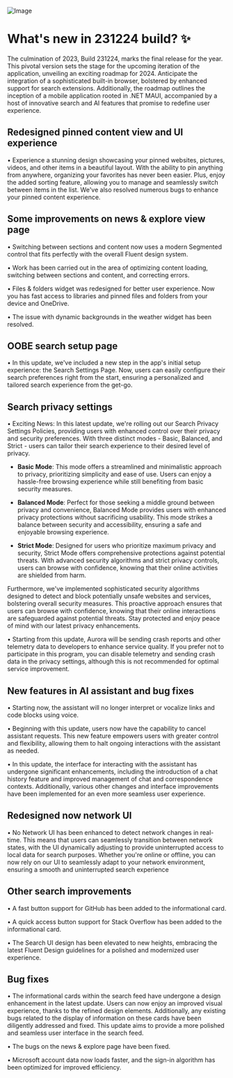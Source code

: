 ![Image](https://dmitryborodiy.github.io/Aurora/Web/updates/assets/post-update231224.png)

# What's new in 231224 build? ✨

The culmination of 2023, Build 231224, marks the final release for the year. This pivotal version sets the stage for the upcoming iteration of the application, unveiling an exciting roadmap for 2024. Anticipate the integration of a sophisticated built-in browser, bolstered by enhanced support for search extensions. Additionally, the roadmap outlines the inception of a mobile application rooted in .NET MAUI, accompanied by a host of innovative search and AI features that promise to redefine user experience.

## Redesigned pinned content view and UI experience

• Experience a stunning design showcasing your pinned websites, pictures, videos, and other items in a beautiful layout. With the ability to pin anything from anywhere, organizing your favorites has never been easier. Plus, enjoy the added sorting feature, allowing you to manage and seamlessly switch between items in the list. We've also resolved numerous bugs to enhance your pinned content experience.

## Some improvements on news & explore view page

• Switching between sections and content now uses a modern Segmented control that fits perfectly with the overall Fluent design system.

• Work has been carried out in the area of optimizing content loading, switching between sections and content, and correcting errors.

• Files & folders widget was redesigned for better user experience. Now you has fast access to libraries and pinned files and folders from your device and OneDrive.

• The issue with dynamic backgrounds in the weather widget has been resolved.

## OOBE search setup page

• In this update, we've included a new step in the app's initial setup experience: the Search Settings Page. Now, users can easily configure their search preferences right from the start, ensuring a personalized and tailored search experience from the get-go.

## Search privacy settings

• Exciting News: In this latest update, we're rolling out our Search Privacy Settings Policies, providing users with enhanced control over their privacy and security preferences. With three distinct modes - Basic, Balanced, and Strict - users can tailor their search experience to their desired level of privacy.

- <b>Basic Mode</b>: This mode offers a streamlined and minimalistic approach to privacy, prioritizing simplicity and ease of use. Users can enjoy a hassle-free browsing experience while still benefiting from basic security measures.

- <b>Balanced Mode</b>: Perfect for those seeking a middle ground between privacy and convenience, Balanced Mode provides users with enhanced privacy protections without sacrificing usability. This mode strikes a balance between security and accessibility, ensuring a safe and enjoyable browsing experience.

- <b>Strict Mode</b>: Designed for users who prioritize maximum privacy and security, Strict Mode offers comprehensive protections against potential threats. With advanced security algorithms and strict privacy controls, users can browse with confidence, knowing that their online activities are shielded from harm.

Furthermore, we've implemented sophisticated security algorithms designed to detect and block potentially unsafe websites and services, bolstering overall security measures. This proactive approach ensures that users can browse with confidence, knowing that their online interactions are safeguarded against potential threats. Stay protected and enjoy peace of mind with our latest privacy enhancements.

• Starting from this update, Aurora will be sending crash reports and other telemetry data to developers to enhance service quality. If you prefer not to participate in this program, you can disable telemetry and sending crash data in the privacy settings, although this is not recommended for optimal service improvement.

## New features in AI assistant and bug fixes

• Starting now, the assistant will no longer interpret or vocalize links and code blocks using voice. 

• Beginning with this update, users now have the capability to cancel assistant requests. This new feature empowers users with greater control and flexibility, allowing them to halt ongoing interactions with the assistant as needed.

• In this update, the interface for interacting with the assistant has undergone significant enhancements, including the introduction of a chat history feature and improved management of chat and correspondence contexts. Additionally, various other changes and interface improvements have been implemented for an even more seamless user experience.

## Redesigned now network UI

• No Network UI has been enhanced to detect network changes in real-time. This means that users can seamlessly transition between network states, with the UI dynamically adjusting to provide uninterrupted access to local data for search purposes. Whether you're online or offline, you can now rely on our UI to seamlessly adapt to your network environment, ensuring a smooth and uninterrupted search experience

## Other search improvements

• A fast button support for GitHub has been added to the informational card.

• A quick access button support for Stack Overflow has been added to the informational card.

• The Search UI design has been elevated to new heights, embracing the latest Fluent Design guidelines for a polished and modernized user experience.

## Bug fixes

• The informational cards within the search feed have undergone a design enhancement in the latest update. Users can now enjoy an improved visual experience, thanks to the refined design elements. Additionally, any existing bugs related to the display of information on these cards have been diligently addressed and fixed. This update aims to provide a more polished and seamless user interface in the search feed.

• The bugs on the news & explore page have been fixed.

• Microsoft account data now loads faster, and the sign-in algorithm has been optimized for improved efficiency.
